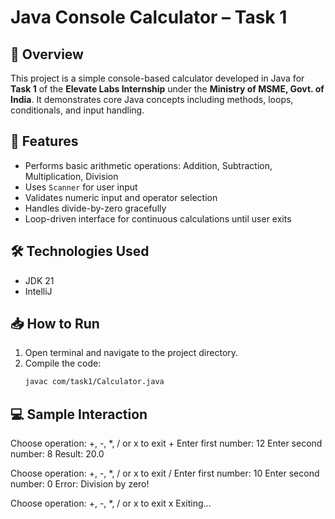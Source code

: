 # Java Console Calculator – Task 1

## 📌 Overview
This project is a simple console-based calculator developed in Java for **Task 1** of the **Elevate Labs Internship** under the **Ministry of MSME, Govt. of India**. It demonstrates core Java concepts including methods, loops, conditionals, and input handling.

## 🚀 Features
- Performs basic arithmetic operations: Addition, Subtraction, Multiplication, Division
- Uses `Scanner` for user input
- Validates numeric input and operator selection
- Handles divide-by-zero gracefully
- Loop-driven interface for continuous calculations until user exits

## 🛠️ Technologies Used
- JDK 21
- IntelliJ

## 📥 How to Run
1. Open terminal and navigate to the project directory.
2. Compile the code:
   ```bash
   javac com/task1/Calculator.java

## 💻 Sample Interaction
Choose operation: +, -, *, / or x to exit
+
Enter first number: 12
Enter second number: 8
Result: 20.0

Choose operation: +, -, *, / or x to exit
/
Enter first number: 10
Enter second number: 0
Error: Division by zero!

Choose operation: +, -, *, / or x to exit
x
Exiting...
